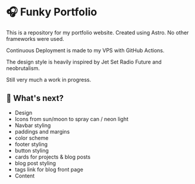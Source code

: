 # 🎧 Funky Portfolio

This is a repository for my portfolio website. Created using Astro. No other frameworks were used.

Continuous Deployment is made to my VPS with GitHub Actions.

The design style is heavily inspired by Jet Set Radio Future and neobrutalism.

Still very much a work in progress.

## 👀 What's next?

- Design
- Icons from sun/moon to spray can / neon light
- Navbar styling
- paddings and margins
- color scheme
- footer styling
- button styling
- cards for projects & blog posts
- blog post styling
- tags link for blog front page
- Content
